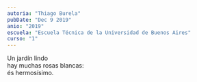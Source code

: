 ```yaml
---
autoria: "Thiago Burela"
pubDate: "Dec 9 2019"
anio: "2019"
escuela: "Escuela Técnica de la Universidad de Buenos Aires"
curso: "1"
---
```


Un jardín lindo\
hay muchas rosas blancas:\
és hermosísimo.
